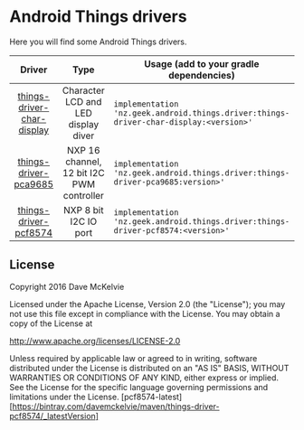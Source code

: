 Android Things drivers
======================

Here you will find some Android Things drivers.

<!-- DRIVER_LIST_START -->
Driver | Type | Usage (add to your gradle dependencies) | Note
:---:|:---:| --- | ---
[things-driver-char-display](display) | Character LCD and LED display diver | `implementation 'nz.geek.android.things.driver:things-driver-char-display:<version>'` | [changelog](display/CHANGELOG.md)
[things-driver-pca9685](pca9685) | NXP 16 channel, 12 bit I2C PWM controller | `implementation 'nz.geek.android.things.driver:things-driver-pca9685:version>'` | [changelog](pca9685/CHANGELOG.md)
[things-driver-pcf8574](pcf8574) | NXP 8 bit I2C IO port | `implementation 'nz.geek.android.things.driver:things-driver-pcf8574:<version>'` |  [changelog](pcf8574/CHANGELOG.md)
<!-- DRIVER_LIST_END -->

## License

Copyright 2016  Dave McKelvie

Licensed under the Apache License, Version 2.0 (the "License");
you may not use this file except in compliance with the License.
You may obtain a copy of the License at

http://www.apache.org/licenses/LICENSE-2.0

Unless required by applicable law or agreed to in writing, software
distributed under the License is distributed on an "AS IS" BASIS,
WITHOUT WARRANTIES OR CONDITIONS OF ANY KIND, either express or implied.
See the License for the specific language governing permissions and
limitations under the License.
[pcf8574-latest][https://bintray.com/davemckelvie/maven/things-driver-pcf8574/_latestVersion]
